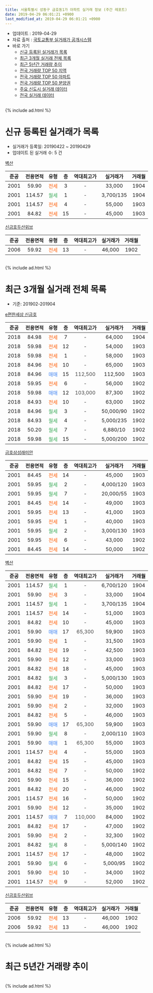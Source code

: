 ```yaml
---
title: 서울특별시 성동구 금호동1가 아파트 실거래 정보 (주간 레포트)
date: 2019-04-29 06:01:21 +0900
last_modified_at: 2019-04-29 06:01:21 +0900
---
```


* 업데이트 : 2019-04-29
* 자료 출처 : [국토교통부 실거래가 공개시스템](http://rt.molit.go.kr)
* 바로 가기
    * [신규 등록된 실거래가 목록](#신규-등록된-실거래가-목록)
    * [최근 3개월 실거래 전체 목록](#최근-3개월-실거래-전체-목록)
    * [최근 5년간 거래량 추이](#최근-5년간-거래량-추이)
    * [전국 거래량 TOP 50 지역](https://inasie.github.io/apt-trade-info/최근-3개월-전국에서-가장-거래가-많이-발생한-지역)
    * [전국 거래량 TOP 50 아파트](https://inasie.github.io/apt-trade-info/최근-3개월-전국에서-가장-거래가-많이-발생한-아파트)
    * [전국 거래량 TOP 50 분양권](https://inasie.github.io/apt-trade-info/최근-3개월-전국에서-가장-거래가-많이-발생한-분양권)
    * [주요 신도시 실거래 데이터](https://inasie.github.io/apt-trade-info/주요-신도시)
    * [전국 실거래 데이터](https://inasie.github.io/apt-trade-info/전국)
<br>
{% include ad.html %}
<br>

# 신규 등록된 실거래가 목록
* 실거래가 등록일: 20190422 ~ 20190429
* 업데이트 된 실거래 수: 5 건


[벽산](https://search.naver.com/search.naver?query=%EC%84%9C%EC%9A%B8%ED%8A%B9%EB%B3%84%EC%8B%9C+%EC%84%B1%EB%8F%99%EA%B5%AC+%EA%B8%88%ED%98%B8%EB%8F%991%EA%B0%80+%EB%B2%BD%EC%82%B0)

|준공|전용면적|유형|층|역대최고가|실거래가|거래월|
|:---:|:---:|:---:|:---:|:---:|:---:|:---:|
|2001|59.90|<span style="color:#ff5a00">전세</span>|3|<span style="color:#444444">-</span>|33,000|1904|
|2001|114.57|<span style="color:#34a853">월세</span>|1|<span style="color:#444444">-</span>|3,700/135|1904|
|2001|114.57|<span style="color:#ff5a00">전세</span>|4|<span style="color:#444444">-</span>|55,000|1903|
|2001|84.82|<span style="color:#ff5a00">전세</span>|15|<span style="color:#444444">-</span>|45,000|1903|

[신금호두산위브](https://search.naver.com/search.naver?query=%EC%84%9C%EC%9A%B8%ED%8A%B9%EB%B3%84%EC%8B%9C+%EC%84%B1%EB%8F%99%EA%B5%AC+%EA%B8%88%ED%98%B8%EB%8F%991%EA%B0%80+%EC%8B%A0%EA%B8%88%ED%98%B8%EB%91%90%EC%82%B0%EC%9C%84%EB%B8%8C)

|준공|전용면적|유형|층|역대최고가|실거래가|거래월|
|:---:|:---:|:---:|:---:|:---:|:---:|:---:|
|2006|59.92|<span style="color:#ff5a00">전세</span>|13|<span style="color:#444444">-</span>|46,000|1902|


<br>
{% include ad.html %}
<br>

# 최근 3개월 실거래 전체 목록
* 기준: 201902-201904


[e편한세상 신금호](https://search.naver.com/search.naver?query=%EC%84%9C%EC%9A%B8%ED%8A%B9%EB%B3%84%EC%8B%9C+%EC%84%B1%EB%8F%99%EA%B5%AC+%EA%B8%88%ED%98%B8%EB%8F%991%EA%B0%80+e%ED%8E%B8%ED%95%9C%EC%84%B8%EC%83%81+%EC%8B%A0%EA%B8%88%ED%98%B8)

|준공|전용면적|유형|층|역대최고가|실거래가|거래월|
|:---:|:---:|:---:|:---:|:---:|:---:|:---:|
|2018|84.98|<span style="color:#ff5a00">전세</span>|7|<span style="color:#444444">-</span>|64,000|1904|
|2018|59.98|<span style="color:#ff5a00">전세</span>|12|<span style="color:#444444">-</span>|54,000|1903|
|2018|59.98|<span style="color:#ff5a00">전세</span>|1|<span style="color:#444444">-</span>|58,000|1903|
|2018|84.96|<span style="color:#ff5a00">전세</span>|10|<span style="color:#444444">-</span>|65,000|1903|
|2018|84.96|<span style="color:#4285f3">매매</span>|15|<span style="color:#444444">112,500</span>|112,500|1903|
|2018|59.95|<span style="color:#ff5a00">전세</span>|6|<span style="color:#444444">-</span>|56,000|1902|
|2018|59.98|<span style="color:#4285f3">매매</span>|12|<span style="color:#444444">103,000</span>|87,300|1902|
|2018|84.93|<span style="color:#ff5a00">전세</span>|10|<span style="color:#444444">-</span>|63,000|1902|
|2018|84.96|<span style="color:#34a853">월세</span>|3|<span style="color:#444444">-</span>|50,000/90|1902|
|2018|84.93|<span style="color:#34a853">월세</span>|4|<span style="color:#444444">-</span>|5,000/235|1902|
|2018|50.20|<span style="color:#34a853">월세</span>|7|<span style="color:#444444">-</span>|6,880/10|1902|
|2018|59.98|<span style="color:#34a853">월세</span>|15|<span style="color:#444444">-</span>|5,000/200|1902|

[금호삼성래미안](https://search.naver.com/search.naver?query=%EC%84%9C%EC%9A%B8%ED%8A%B9%EB%B3%84%EC%8B%9C+%EC%84%B1%EB%8F%99%EA%B5%AC+%EA%B8%88%ED%98%B8%EB%8F%991%EA%B0%80+%EA%B8%88%ED%98%B8%EC%82%BC%EC%84%B1%EB%9E%98%EB%AF%B8%EC%95%88)

|준공|전용면적|유형|층|역대최고가|실거래가|거래월|
|:---:|:---:|:---:|:---:|:---:|:---:|:---:|
|2001|84.45|<span style="color:#ff5a00">전세</span>|14|<span style="color:#444444">-</span>|45,000|1903|
|2001|59.95|<span style="color:#34a853">월세</span>|2|<span style="color:#444444">-</span>|4,000/120|1903|
|2001|59.95|<span style="color:#34a853">월세</span>|7|<span style="color:#444444">-</span>|20,000/55|1903|
|2001|84.45|<span style="color:#ff5a00">전세</span>|14|<span style="color:#444444">-</span>|49,000|1903|
|2001|59.95|<span style="color:#ff5a00">전세</span>|13|<span style="color:#444444">-</span>|41,000|1903|
|2001|59.95|<span style="color:#ff5a00">전세</span>|1|<span style="color:#444444">-</span>|40,000|1903|
|2001|59.95|<span style="color:#34a853">월세</span>|2|<span style="color:#444444">-</span>|3,000/130|1903|
|2001|59.95|<span style="color:#ff5a00">전세</span>|6|<span style="color:#444444">-</span>|43,000|1902|
|2001|84.45|<span style="color:#ff5a00">전세</span>|14|<span style="color:#444444">-</span>|50,000|1902|

[벽산](https://search.naver.com/search.naver?query=%EC%84%9C%EC%9A%B8%ED%8A%B9%EB%B3%84%EC%8B%9C+%EC%84%B1%EB%8F%99%EA%B5%AC+%EA%B8%88%ED%98%B8%EB%8F%991%EA%B0%80+%EB%B2%BD%EC%82%B0)

|준공|전용면적|유형|층|역대최고가|실거래가|거래월|
|:---:|:---:|:---:|:---:|:---:|:---:|:---:|
|2001|114.57|<span style="color:#34a853">월세</span>|1|<span style="color:#444444">-</span>|6,700/120|1904|
|2001|59.90|<span style="color:#ff5a00">전세</span>|3|<span style="color:#444444">-</span>|33,000|1904|
|2001|114.57|<span style="color:#34a853">월세</span>|1|<span style="color:#444444">-</span>|3,700/135|1904|
|2001|114.57|<span style="color:#ff5a00">전세</span>|14|<span style="color:#444444">-</span>|51,000|1903|
|2001|84.82|<span style="color:#ff5a00">전세</span>|10|<span style="color:#444444">-</span>|45,000|1903|
|2001|59.90|<span style="color:#4285f3">매매</span>|17|<span style="color:#444444">65,300</span>|59,900|1903|
|2001|59.90|<span style="color:#ff5a00">전세</span>|1|<span style="color:#444444">-</span>|31,500|1903|
|2001|84.82|<span style="color:#ff5a00">전세</span>|19|<span style="color:#444444">-</span>|42,500|1903|
|2001|59.90|<span style="color:#ff5a00">전세</span>|12|<span style="color:#444444">-</span>|33,000|1903|
|2001|84.82|<span style="color:#ff5a00">전세</span>|18|<span style="color:#444444">-</span>|45,000|1903|
|2001|84.82|<span style="color:#34a853">월세</span>|3|<span style="color:#444444">-</span>|5,000/130|1903|
|2001|84.82|<span style="color:#ff5a00">전세</span>|17|<span style="color:#444444">-</span>|50,000|1903|
|2001|59.90|<span style="color:#ff5a00">전세</span>|19|<span style="color:#444444">-</span>|36,000|1903|
|2001|59.90|<span style="color:#ff5a00">전세</span>|2|<span style="color:#444444">-</span>|32,000|1903|
|2001|84.82|<span style="color:#ff5a00">전세</span>|5|<span style="color:#444444">-</span>|46,000|1903|
|2001|59.90|<span style="color:#4285f3">매매</span>|17|<span style="color:#444444">65,300</span>|59,900|1903|
|2001|59.90|<span style="color:#34a853">월세</span>|8|<span style="color:#444444">-</span>|2,000/110|1903|
|2001|59.90|<span style="color:#4285f3">매매</span>|1|<span style="color:#444444">65,300</span>|55,000|1903|
|2001|114.57|<span style="color:#ff5a00">전세</span>|4|<span style="color:#444444">-</span>|55,000|1903|
|2001|84.82|<span style="color:#ff5a00">전세</span>|15|<span style="color:#444444">-</span>|45,000|1903|
|2001|84.82|<span style="color:#ff5a00">전세</span>|7|<span style="color:#444444">-</span>|50,000|1902|
|2001|59.90|<span style="color:#ff5a00">전세</span>|15|<span style="color:#444444">-</span>|36,000|1902|
|2001|84.82|<span style="color:#ff5a00">전세</span>|20|<span style="color:#444444">-</span>|46,000|1902|
|2001|114.57|<span style="color:#ff5a00">전세</span>|16|<span style="color:#444444">-</span>|50,000|1902|
|2001|59.90|<span style="color:#ff5a00">전세</span>|12|<span style="color:#444444">-</span>|35,000|1902|
|2001|114.57|<span style="color:#4285f3">매매</span>|7|<span style="color:#444444">110,000</span>|84,000|1902|
|2001|84.82|<span style="color:#ff5a00">전세</span>|17|<span style="color:#444444">-</span>|47,000|1902|
|2001|59.90|<span style="color:#ff5a00">전세</span>|2|<span style="color:#444444">-</span>|32,300|1902|
|2001|84.82|<span style="color:#34a853">월세</span>|8|<span style="color:#444444">-</span>|5,000/140|1902|
|2001|114.57|<span style="color:#ff5a00">전세</span>|17|<span style="color:#444444">-</span>|48,000|1902|
|2001|59.90|<span style="color:#34a853">월세</span>|6|<span style="color:#444444">-</span>|5,000/95|1902|
|2001|59.90|<span style="color:#ff5a00">전세</span>|10|<span style="color:#444444">-</span>|34,000|1902|
|2001|114.57|<span style="color:#ff5a00">전세</span>|9|<span style="color:#444444">-</span>|52,000|1902|


<script async src="//pagead2.googlesyndication.com/pagead/js/adsbygoogle.js"></script>
<!-- 기본 -->
<ins class="adsbygoogle"
     style="display:block"
     data-ad-client="ca-pub-2446590836940007"
     data-ad-slot="1659523306"
     data-ad-format="auto"
     data-full-width-responsive="true"></ins>
<script>
(adsbygoogle = window.adsbygoogle || []).push({});
</script>


[신금호두산위브](https://search.naver.com/search.naver?query=%EC%84%9C%EC%9A%B8%ED%8A%B9%EB%B3%84%EC%8B%9C+%EC%84%B1%EB%8F%99%EA%B5%AC+%EA%B8%88%ED%98%B8%EB%8F%991%EA%B0%80+%EC%8B%A0%EA%B8%88%ED%98%B8%EB%91%90%EC%82%B0%EC%9C%84%EB%B8%8C)

|준공|전용면적|유형|층|역대최고가|실거래가|거래월|
|:---:|:---:|:---:|:---:|:---:|:---:|:---:|
|2006|59.92|<span style="color:#ff5a00">전세</span>|13|<span style="color:#444444">-</span>|46,000|1902|
|2006|59.92|<span style="color:#ff5a00">전세</span>|13|<span style="color:#444444">-</span>|46,000|1902|


<br>
{% include ad.html %}
<br>

# 최근 5년간 거래량 추이


<div style="width:100%;">
    <canvas id="deal_progress" height="200"></canvas>
</div>

<script>
new Chart(document.getElementById("deal_progress"), {
    type: 'line',
    data: {
        labels: ['201404','201405','201406','201407','201408','201409','201410','201411','201412','201501','201502','201503','201504','201505','201506','201507','201508','201509','201510','201511','201512','201601','201602','201603','201604','201605','201606','201607','201608','201609','201610','201611','201612','201701','201702','201703','201704','201705','201706','201707','201708','201709','201710','201711','201712','201801','201802','201803','201804','201805','201806','201807','201808','201809','201810','201811','201812','201901','201902','201903','201904'],
        datasets: [{
            label: '매매',
            pointRadius: 1,
            data: [16, 6, 2, 6, 19, 17, 18, 11, 10, 22, 14, 35, 27, 22, 23, 23, 16, 20, 21, 12, 5, 10, 5, 18, 8, 26, 29, 36, 17, 14, 20, 12, 8, 3, 10, 9, 19, 33, 38, 41, 11, 10, 8, 20, 21, 40, 19, 9, 4, 5, 4, 15, 25, 21, 0, 2, 5, 0, 2, 4, 0],
            borderColor: "rgba(255, 201, 14, 1)",
            backgroundColor: "rgba(255, 201, 14, 0.5)",
            fill: false,
            lineTension: 0
        },{
            label: '전월세',
            pointRadius: 1,
            data: [26, 33, 20, 23, 11, 27, 30, 16, 31, 20, 30, 24, 28, 17, 19, 19, 25, 13, 19, 7, 16, 19, 22, 23, 22, 15, 22, 25, 20, 18, 19, 17, 19, 13, 20, 19, 20, 21, 27, 20, 21, 16, 9, 14, 24, 112, 93, 148, 96, 63, 44, 35, 34, 30, 22, 14, 16, 16, 22, 24, 4],
            borderColor: "rgba(0, 141, 185, 1)",
            backgroundColor: "rgba(0, 141, 185, 0.5)",
            fill: false,
            lineTension: 0
        }
        ]
    },
    options: {
        responsive: true,
        title: {
            display: false
        },
        tooltips: {
            mode: 'index',
            intersect: false
        },
        hover: {
            mode: 'nearest',
            intersect: true
        },
        scales: {
            xAxes: [{
                display: true,
                scaleLabel: {
                    display: true,
                    labelString: '년/월'
                }
            }],
            yAxes: [{
                display: true,
                ticks: {
                    suggestedMin: 0,
                },
                scaleLabel: {
                    display: true,
                    labelString: '실거래 수'
                }
            }]
        }
    }
});

</script>


<br>
{% include ad.html %}
<br>

